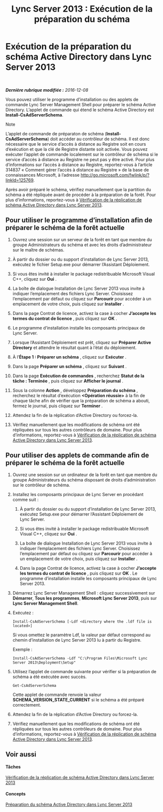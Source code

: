﻿---
title: 'Lync Server 2013 : Exécution de la préparation du schéma'
TOCTitle: Exécution de la préparation du schéma
ms:assetid: 9d02bdb1-ff29-417a-bcce-b068b31207d8
ms:mtpsurl: https://technet.microsoft.com/fr-fr/library/Gg412729(v=OCS.15)
ms:contentKeyID: 49298360
ms.date: 12/10/2016
mtps_version: v=OCS.15
ms.translationtype: HT
---

# Exécution de la préparation du schéma Active Directory dans Lync Server 2013

 

_**Dernière rubrique modifiée :** 2016-12-08_

Vous pouvez utiliser le programme d’installation ou des applets de commande Lync Server Management Shell pour préparer le schéma Active Directory. L’applet de commande qui étend le schéma Active Directory est **Install-CsAdServerSchema**.

> [!note]  
> L’applet de commande de préparaton de schéma (<strong>Install-CsAdServerSchema</strong>) doit accéder au contrôleur de schéma. Il est donc nécessaire que le service d’accès à distance au Registre soit en cours d’exécution et que la clé de Registre distante soit activée. Vous pouvez exécuter l’applet de commande localement sur le contrôleur de schéma si le service d’accès à distance au Registre ne peut pas y être activé. Pour plus d’informations sur l’accès à distance au Registre, reportez-vous à l’article 314837 « Comment gérer l’accès à distance au Registre » de la base de connaissances Microsoft, à l’adresse <a href="http://go.microsoft.com/fwlink/p/?linkid=125769">http://go.microsoft.com/fwlink/p/?linkId=125769</a>.

Après avoir préparé le schéma, vérifiez manuellement que la partition du schéma a été répliquée avant de procéder à la préparation de la forêt. Pour plus d’informations, reportez-vous à [Vérification de la réplication de schéma Active Directory dans Lync Server 2013](lync-server-2013-verifying-schema-replication.md).

## Pour utiliser le programme d’installation afin de préparer le schéma de la forêt actuelle

1.  Ouvrez une session sur un serveur de la forêt en tant que membre du groupe Administrateurs du schéma et avec les droits d’administrateur sur le maître de schémas.

2.  À partir du dossier ou du support d’installation de Lync Server 2013, exécutez le fichier Setup.exe pour démarrer l’Assistant Déploiement.

3.  Si vous êtes invité à installer le package redistribuable Microsoft Visual C++, cliquez sur **Oui** .

4.  La boîte de dialogue Installation de Lync Server 2013 vous invite à indiquer l’emplacement des fichiers Lync Server. Choisissez l’emplacement par défaut ou cliquez sur **Parcourir** pour accéder à un emplacement de votre choix, puis cliquez sur **Installer** .

5.  Dans la page Contrat de licence, activez la case à cocher **J’accepte les termes du contrat de licence** , puis cliquez sur **OK** .

6.  Le programme d’installation installe les composants principaux de Lync Server.

7.  Lorsque l’Assistant Déploiement est prêt, cliquez sur **Préparer Active Directory** et attendre le résultat quant à l’état du déploiement.

8.  À l’**Étape 1 : Préparer un schéma** , cliquez sur **Exécuter** .

9.  Dans la page **Préparer un schéma** , cliquez sur **Suivant** .

10. Dans la page **Exécution de commandes** , recherchez **Statut de la tâche : Terminée** , puis cliquez sur **Afficher le journal** .

11. Sous la colonne **Action** , développez **Préparation du schéma** , recherchez le résultat d’exécution **\<Opération réussie\>** à la fin de chaque tâche afin de vérifier que la préparation de schéma a abouti, fermez le journal, puis cliquez sur **Terminer** .

12. Attendez la fin de la réplication d’Active Directory ou forcez-la.

13. Vérifiez manuellement que les modifications de schéma ont été répliquées sur tous les autres contrôleurs de domaine. Pour plus d’informations, reportez-vous à [Vérification de la réplication de schéma Active Directory dans Lync Server 2013](lync-server-2013-verifying-schema-replication.md).

## Pour utiliser des applets de commande afin de préparer le schéma de la forêt actuelle

1.  Ouvrez une session sur un ordinateur de la forêt en tant que membre du groupe Administrateurs du schéma disposant de droits d’administration sur le contrôleur de schéma.

2.  Installez les composants principaux de Lync Server en procédant comme suit :
    
    1.  À partir du dossier ou du support d’installation de Lync Server 2013, exécutez Setup.exe pour démarrer l’Assistant Déploiement de Lync Server.
    
    2.  Si vous êtes invité à installer le package redistribuable Microsoft Visual C++, cliquez sur **Oui** .
    
    3.  La boîte de dialogue Installation de Lync Server 2013 vous invite à indiquer l’emplacement des fichiers Lync Server. Choisissez l’emplacement par défaut ou cliquez sur **Parcourir** pour accéder à un emplacement de votre choix, puis cliquez sur **Installer** .
    
    4.  Dans la page Contrat de licence, activez la case à cocher **J’accepte les termes du contrat de licence** , puis cliquez sur **OK** . Le programme d’installation installe les composants principaux de Lync Server 2013.

3.  Démarrez Lync Server Management Shell : cliquez successivement sur **Démarrer**, **Tous les programmes**, **Microsoft Lync Server 2013**, puis sur **Lync Server Management Shell**.

4.  Exécutez :
    
        Install-CsAdServerSchema [-Ldf <directory where the .ldf file is located>] 
    
    Si vous omettez le paramètre Ldf, la valeur par défaut correspond au chemin d’installation de Lync Server 2013 lu à partir du Registre.
    
    Exemple :
    
        Install-CsAdServerSchema -Ldf "C:\Program Files\Microsoft Lync Server 2013\Deployment\Setup"

5.  Utilisez l’applet de commande suivante pour vérifier si la préparation de schéma a été exécutée avec succès.
    
        Get-CsAdServerSchema 
    
    Cette applet de commande renvoie la valeur **SCHEMA\_VERSION\_STATE\_CURRENT** si le schéma a été préparé correctement.

6.  Attendez la fin de la réplication d’Active Directory ou forcez-la.

7.  Vérifiez manuellement que les modifications de schéma ont été répliquées sur tous les autres contrôleurs de domaine. Pour plus d’informations, reportez-vous à [Vérification de la réplication de schéma Active Directory dans Lync Server 2013](lync-server-2013-verifying-schema-replication.md).

## Voir aussi

#### Tâches

[Vérification de la réplication de schéma Active Directory dans Lync Server 2013](lync-server-2013-verifying-schema-replication.md)  

#### Concepts

[Préparation du schéma Active Directory dans Lync Server 2013](lync-server-2013-preparing-the-active-directory-schema.md)

